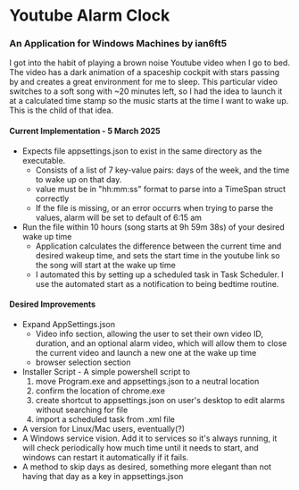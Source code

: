 # Youtube Alarm Clock

### An Application for Windows Machines by ian6ft5

I got into the habit of playing a brown noise Youtube video when I go to bed. The video has a dark animation of a spaceship cockpit with stars passing by and creates a great environment for me to sleep. This particular video switches to a soft song with ~20 minutes left, so I had the idea to launch it at a calculated time stamp so the music starts at the time I want to wake up. This is the child of that idea.

#### Current Implementation - 5 March 2025
* Expects file appsettings.json to exist in the same directory as the executable. 
    * Consists of a list of 7 key-value pairs: days of the week, and the time to wake up on that day.
    * value must be in "hh:mm:ss" format to parse into a TimeSpan struct correctly
    * If the file is missing, or an error occurrs when trying to parse the values, alarm will be set to default of 6:15 am
* Run the file within 10 hours (song starts at 9h 59m 38s) of your desired wake up time
    * Application calculates the difference between the current time and desired wakeup time, and sets the start time in the youtube link so the song will start at the wake up time
    * I automated this by setting up a scheduled task in Task Scheduler. I use the automated start as a notification to being bedtime routine.

#### Desired Improvements
* Expand AppSettings.json
    * Video info section, allowing the user to set their own video ID, duration, and an optional alarm video, which will allow them to close the current video and launch a new one at the wake up time
    * browser selection section
* Installer Script - A simple powershell script to
    1. move Program.exe and appsettings.json to a neutral location
    2. confirm the location of chrome.exe
    3. create shortcut to appsettings.json on user's desktop to edit alarms without searching for file
    4. import a scheduled task from .xml file
* A version for Linux/Mac users, eventually(?)
* A Windows service vision. Add it to services so it's always running, it will check periodically how much time until it needs to start, and windows can restart it automatically if it fails.
* A method to skip days as desired, something more elegant than not having that day as a key in appsettings.json

